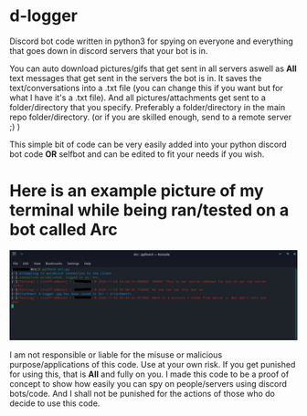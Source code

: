 # d-logger
Discord bot code written in python3 for spying on everyone and everything that goes down in discord servers that your bot is in.

You can auto download pictures/gifs that get sent in all servers aswell as **All** text messages that get sent in the servers the bot is in. It saves the text/conversations into a .txt file (you can change this if you want but for what I have it's a .txt file). And all pictures/attachments get sent to a folder/directory that you specify. Preferably a folder/directory in the main repo folder/directory. (or if you are skilled enough, send to a remote server ;) )



This simple bit of code can be very easily added into your python discord bot code **OR** selfbot and can be edited to fit your needs if you wish.



# Here is an example picture of my terminal while being ran/tested on a bot called Arc
![](attachments/d-logger-test-example.png)





I am not responsible or liable for the misuse or malicious purpose/applications of this code. Use at your own risk.
If you get punished for using this, that is **All** and fully on you. I made this code to be a proof of concept to show how easily you can spy on people/servers using discord bots/code.
And I shall not be punished for the actions of those who do decide to use this code.
